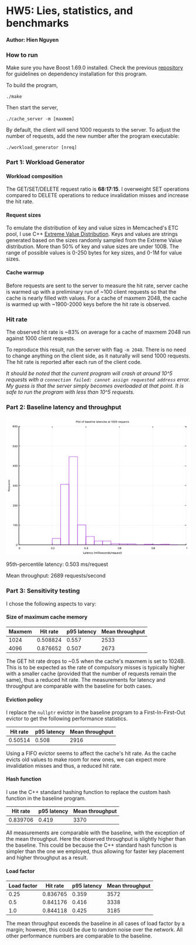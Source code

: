 # HW5: Lies, statistics, and benchmarks

#### Author: Hien Nguyen

### How to run

Make sure you have Boost 1.69.0 installed. Check the previous [repository](https://github.com/yonebayashi/network-cache) for guidelines on dependency installation for this program.

To build the program,

```
./make
```

Then start the server,

```
./cache_server -m [maxmem]
```

By default, the client will send 1000 requests to the server. To adjust the number of requests, add the new number after the program executable:

```
./workload_generator [nreq]
```

### Part 1: Workload Generator

#### Workload composition

The GET/SET/DELETE request ratio is **68:17:15**. I overweight SET operations compared to DELETE operations to reduce invalidation misses and increase the hit rate.

#### Request sizes

To emulate the distribution of key and value sizes in Memcached's ETC pool, I use C++ [Extreme Value Distribution](http://www.cplusplus.com/reference/random/extreme_value_distribution/). Keys and values are strings generated based on the sizes randomly sampled from the Extreme Value distribution. More than 50% of key and value sizes are under 100B. The range of possible values is 0-250 bytes for key sizes, and 0-1M for value sizes.

#### Cache warmup

Before requests are sent to the server to measure the hit rate, server cache is warmed up with a preliminary run of ~100 client requests so that the cache is nearly filled with values. For a cache of maxmem 2048, the cache is warmed up with ~1900-2000 keys before the hit rate is observed.

### Hit rate

The observed hit rate is ~83% on average for a cache of maxmem 2048 run against 1000 client requests.

To reproduce this result, run the server with flag `-m 2048`. There is no need to change anything on the client side, as it naturally will send 1000 requests. The hit rate is reported after each run of the client code.

*It should be noted that the current program will crash at around 10^5 requests with a `connection failed: cannot assign requested address` error. My guess is that the server simply becomes overloaded at that point. It is safe to run the program with less than 10^5 requests.*


### Part 2: Baseline latency and throughput

![plot](./plot.png)


95th-percentile latency: 0.503 ms/request

Mean throughput: 2689 requests/second

### Part 3: Sensitivity testing

I chose the following aspects to vary:

#### Size of maximum cache memory

Maxmem | Hit rate | p95 latency | Mean throughput
--- | --- | --- | ---
1024 | 0.508824 | 0.557 | 2533
4096 | 0.876652 | 0.507 | 2673

The GET hit rate drops to ~0.5 when the cache's maxmem is set to 1024B. This is to be expected as the rate of compulsory misses is typically higher with a smaller cache (provided that the number of requests remain the same), thus a reduced hit rate. The measurements for latency and throughput are comparable with the baseline for both cases.

#### Eviction policy

I replace the `nullptr` evictor in the baseline program to a First-In-First-Out evictor to get the following performance statistics.

Hit rate | p95 latency | Mean throughput
--- | --- | ---
0.50514 | 0.508 | 2916

Using a FIFO evictor seems to affect the cache's hit rate. As the cache evicts old values to make room for new ones, we can expect more invalidation misses and thus, a reduced hit rate.

#### Hash function

I use the C++ standard hashing function to replace the custom hash function in the baseline program.

Hit rate | p95 latency | Mean throughput
--- | --- | ---
0.839706 | 0.419 | 3370

All measurements are comparable with the baseline, with the exception of the mean throughput. Here the observed throughput is slightly higher than the baseline. This could be because the C++ standard hash function is simpler than the one we employed, thus allowing for faster key placement and higher throughput as a result.

#### Load factor

Load factor | Hit rate | p95 latency | Mean throughput
--- | --- | --- | ---
0.25 | 0.836765 | 0.359 | 3572
0.5 | 0.841176 | 0.416 | 3338
1.0 | 0.844118 | 0.425 | 3185


The mean throughput exceeds the baseline in all cases of load factor by a margin; however, this could be due to random noise over the network. All other performance numbers are comparable to the baseline.
